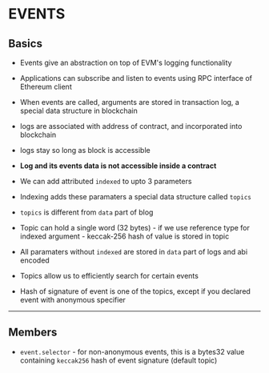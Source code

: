 # EVENTS

## Basics

-   Events give an abstraction on top of EVM's logging functionality
-   Applications can subscribe and listen to events using RPC interface of Ethereum client
-   When events are called, arguments are stored in transaction log, a special data structure in blockchain
-   logs are associated with address of contract, and incorporated into blockchain
-   logs stay so long as block is accessible
-   **Log and its events data is not accessible inside a contract**

-   We can add attributed `indexed` to upto 3 parameters
-   Indexing adds these paramaters a special data structure called `topics`
-   `topics` is different from `data` part of blog
-   Topic can hold a single word (32 bytes) - if we use reference type for indexed argument - keccak-256 hash of value is stored in topic
-   All paramaters without `indexed` are stored in `data` part of logs and abi encoded
-   Topics allow us to efficiently search for certain events
-   Hash of signature of event is one of the topics, except if you declared event with anonymous specifier

---

## Members

-   `event.selector` - for non-anonymous events, this is a bytes32 value containing `keccak256` hash of event signature (default topic)
